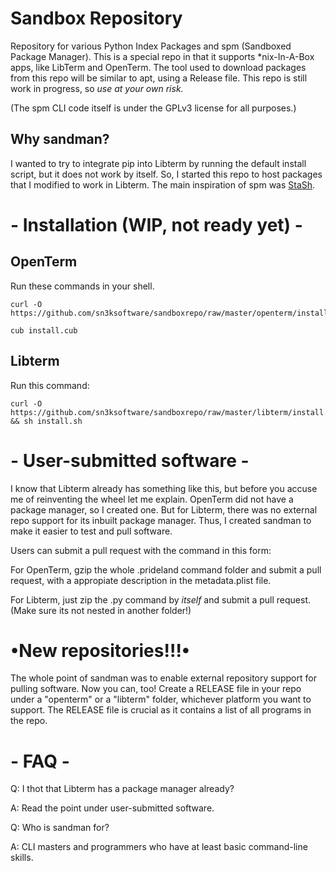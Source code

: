 # Sandbox Repository
Repository for various Python Index Packages and spm (Sandboxed Package Manager).
This is a special repo in that it supports *nix-In-A-Box apps, like LibTerm and OpenTerm.
The tool used to download packages from this repo will be similar to apt, using a Release file.
This repo is still work in progress, so *use at your own risk.*

(The spm CLI code itself is under the GPLv3 license for all purposes.)

## Why sandman?
I wanted to try to integrate pip into Libterm by running the default install script,
but it does not work by itself. So, I started this repo to host packages that I modified to work in Libterm.
The main inspiration of spm was [StaSh](https://github.com/ywangd/stash).

# - Installation (WIP, not ready yet) -

## OpenTerm
Run these commands in your shell.

```
curl -O https://github.com/sn3ksoftware/sandboxrepo/raw/master/openterm/install.cub

cub install.cub
```

## Libterm
Run this command:

```
curl -O https://github.com/sn3ksoftware/sandboxrepo/raw/master/libterm/install.sh && sh install.sh
```

# - User-submitted software -
I know that Libterm already has something like this, but before you accuse me of reinventing the wheel let me explain.
OpenTerm did not have a package manager, so I created one.
But for Libterm, there was no external repo support for its inbuilt package manager.
Thus, I created sandman to make it easier to test and pull software.

Users can submit a pull request with the command in this form:

For OpenTerm, gzip the whole .prideland command folder and submit a pull request, with a appropiate description in the metadata.plist file.

For Libterm, just zip the .py command by *itself* and submit a pull request. (Make sure its not nested in another folder!)

# •New repositories!!!•
The whole point of sandman was to enable external repository support for pulling software.
Now you can, too! Create a RELEASE file in your repo under a "openterm" or a "libterm" folder, whichever platform you want to support. The RELEASE file is crucial as it contains a list of all programs in the repo.

# - FAQ -
Q: I thot that Libterm has a package manager already?

A: Read the point under user-submitted software.

Q: Who is sandman for?

A: CLI masters and programmers who have at least basic command-line skills.
